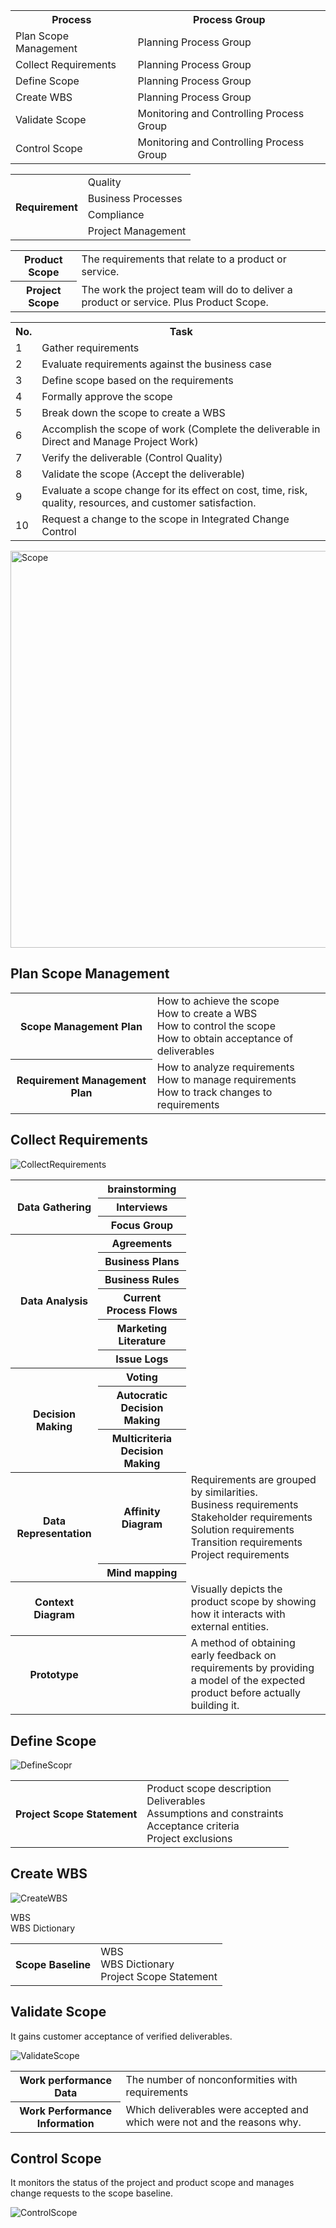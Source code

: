 <table>
<tr><th>Process</th><th>Process Group</th></tr>
<tr><td>Plan Scope Management</td><td>Planning Process Group</td></tr>
<tr><td>Collect Requirements</td><td>Planning Process Group</td></tr>
<tr><td>Define Scope</td><td>Planning Process Group</td></tr>
<tr><td>Create WBS</td><td>Planning Process Group</td></tr>
<tr><td>Validate Scope</td><td>Monitoring and Controlling Process Group</td></tr>
<tr><td>Control Scope</td><td>Monitoring and Controlling Process Group</td></tr>
</table>

<table>
  <tr><th rowspan="4">Requirement</th><td>Quality</td></tr>
  <tr><td>Business Processes</td></tr>
  <tr><td>Compliance</td></tr>
  <tr><td>Project Management</td></tr>
</table>

<table>
  <tr><th>Product Scope</th><td>The requirements that relate to a product or service.</td></tr>
  <tr><th>Project Scope</th><td>The work the project team will do to deliver a product or service. Plus Product Scope.</td></tr>
</table>

<table>
<tr><th>No.</th><th>Task</th></tr>
<tr><td>1</td><td>Gather requirements</td></tr>
<tr><td>2</td><td>Evaluate requirements against the business case</td></tr>
<tr><td>3</td><td>Define scope based on the requirements</td></tr>
<tr><td>4</td><td>Formally approve the scope</td></tr>
<tr><td>5</td><td>Break down the scope to create a WBS</td></tr>
<tr><td>6</td><td>Accomplish the scope of work (Complete the deliverable in Direct and Manage Project Work)</td></tr>
<tr><td>7</td><td>Verify the deliverable (Control Quality)</td></tr>
<tr><td>8</td><td>Validate the scope (Accept the deliverable)</td></tr>
<tr><td>9</td><td>Evaluate a scope change for its effect on cost, time, risk, quality, resources, and customer satisfaction.</td></tr>
<tr><td>10</td><td>Request a change to the scope in Integrated Change Control</td></tr>
</table>

<img width="635" alt="Scope" src="https://user-images.githubusercontent.com/3501210/102343432-e52a2980-3fdd-11eb-91a2-b1b460311278.PNG">

<h2>Plan Scope Management</h2>
<table>
  <tr><th>Scope Management Plan</th>
    <td>
      How to achieve the scope<br>
      How to create a WBS<br>
      How to control the scope<br>
      How to obtain acceptance of deliverables
    </td>
  </tr>
  <tr><th>Requirement Management Plan</th>
    <td>
      How to analyze requirements<br>
      How to manage requirements<br>
      How to track changes to requirements
    </td>
  </tr>
</table>

<h2>Collect Requirements</h2>

![CollectRequirements](https://user-images.githubusercontent.com/3501210/103397740-f4cc7500-4b7c-11eb-9394-9fca659c659b.JPG)

<table>
  <tr><th rowspan="3">Data Gathering</th><th>brainstorming</th><td></td></tr>
  <tr><th>Interviews</th><td></td></tr>
  <tr><th>Focus Group</th><td></td></tr>
  <tr><th rowspan="6">Data Analysis</th><th>Agreements</th><td></td></tr>
  <tr><th>Business Plans</th><td></td></tr>
  <tr><th>Business Rules</th><td></td></tr>
  <tr><th>Current Process Flows</th><td></td></tr>
  <tr><th>Marketing Literature</th><td></td></tr>
  <tr><th>Issue Logs</th><td></td></tr>
  <tr><th rowspan="3">Decision Making</th><th>Voting</th><td></td></tr>
  <tr><th>Autocratic Decision Making</th><td></td></tr>
  <tr><th>Multicriteria Decision Making</th><td></td></tr>
  <tr><th rowspan="2">Data Representation</th><th>Affinity Diagram</th><td>
      Requirements are grouped by similarities.<br>
      Business requirements<br>
      Stakeholder requirements<br>
      Solution requirements<br>
      Transition requirements<br>
      Project requirements</td></tr>
  <tr><th>Mind mapping</th><td></td></tr>
  <tr><th>Context Diagram</th><th></th><td>Visually depicts the product scope by showing how it interacts with external entities.</td></tr>
  <tr><th>Prototype</th><th></th><td>A method of obtaining early feedback on requirements by providing a model of the expected product before actually building it.</td></tr>
</table>

<h2>Define Scope</h2>

![DefineScopr](https://user-images.githubusercontent.com/3501210/103397825-58ef3900-4b7d-11eb-8b52-aecf4832a229.JPG)

<table>
  <tr><th>Project Scope Statement</th>
    <td>
      Product scope description<br>
      Deliverables<br>
      Assumptions and constraints<br>
      Acceptance criteria<br>
      Project exclusions
    </td>
  </tr>
</table>

<h2>Create WBS</h2>

![CreateWBS](https://user-images.githubusercontent.com/3501210/103397902-a10e5b80-4b7d-11eb-8316-57318e6a7966.JPG)

WBS<br>
WBS Dictionary<br>
<table>
  <tr><th>Scope Baseline</th>
    <td>
      WBS<br>
      WBS Dictionary<br>
      Project Scope Statement
    </td>
  </tr>
</table>

<h2>Validate Scope</h2>
It gains customer acceptance of verified deliverables.

![ValidateScope](https://user-images.githubusercontent.com/3501210/103397946-cdc27300-4b7d-11eb-90cd-bde7842addb5.JPG)

<table>
  <tr><th>Work performance Data</th><td>The number of nonconformities with requirements</td></tr>
  <tr><th>Work Performance Information</th><td>Which deliverables were accepted and which were not and the reasons why.</td></tr>
</table>

<h2>Control Scope</h2>
It monitors the status of the project and product scope and manages change requests to the scope baseline.

![ControlScope](https://user-images.githubusercontent.com/3501210/103398006-0cf0c400-4b7e-11eb-8253-96a03725703c.JPG)
